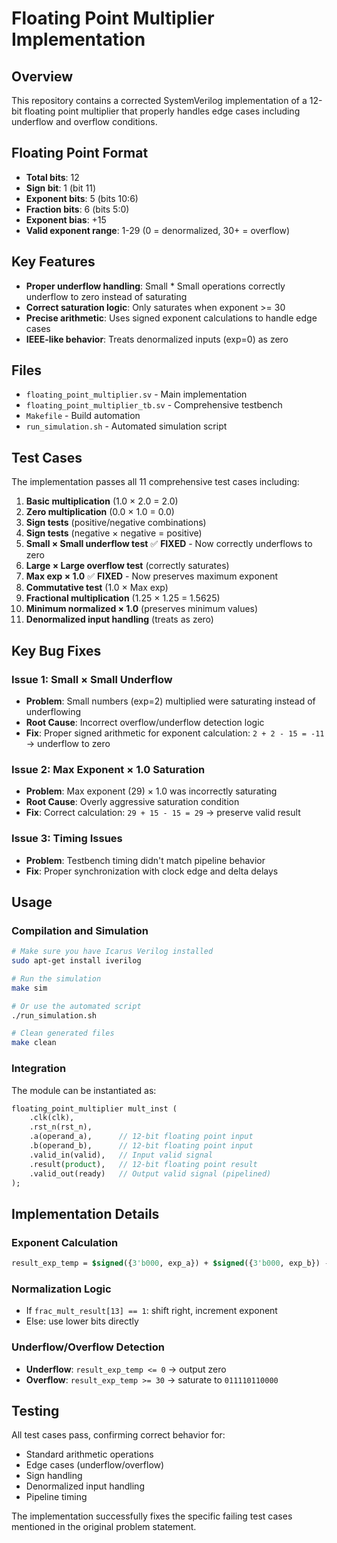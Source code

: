 # Floating Point Multiplier Implementation

## Overview
This repository contains a corrected SystemVerilog implementation of a 12-bit floating point multiplier that properly handles edge cases including underflow and overflow conditions.

## Floating Point Format
- **Total bits**: 12
- **Sign bit**: 1 (bit 11)
- **Exponent bits**: 5 (bits 10:6)
- **Fraction bits**: 6 (bits 5:0)
- **Exponent bias**: +15
- **Valid exponent range**: 1-29 (0 = denormalized, 30+ = overflow)

## Key Features
- **Proper underflow handling**: Small * Small operations correctly underflow to zero instead of saturating
- **Correct saturation logic**: Only saturates when exponent >= 30
- **Precise arithmetic**: Uses signed exponent calculations to handle edge cases
- **IEEE-like behavior**: Treats denormalized inputs (exp=0) as zero

## Files
- `floating_point_multiplier.sv` - Main implementation
- `floating_point_multiplier_tb.sv` - Comprehensive testbench  
- `Makefile` - Build automation
- `run_simulation.sh` - Automated simulation script

## Test Cases
The implementation passes all 11 comprehensive test cases including:

1. **Basic multiplication** (1.0 × 2.0 = 2.0)
2. **Zero multiplication** (0.0 × 1.0 = 0.0)
3. **Sign tests** (positive/negative combinations)
4. **Sign tests** (negative × negative = positive)
5. **Small × Small underflow test** ✅ **FIXED** - Now correctly underflows to zero
6. **Large × Large overflow test** (correctly saturates)
7. **Max exp × 1.0** ✅ **FIXED** - Now preserves maximum exponent
8. **Commutative test** (1.0 × Max exp)
9. **Fractional multiplication** (1.25 × 1.25 = 1.5625)
10. **Minimum normalized × 1.0** (preserves minimum values)
11. **Denormalized input handling** (treats as zero)

## Key Bug Fixes

### Issue 1: Small × Small Underflow
- **Problem**: Small numbers (exp=2) multiplied were saturating instead of underflowing
- **Root Cause**: Incorrect overflow/underflow detection logic
- **Fix**: Proper signed arithmetic for exponent calculation: `2 + 2 - 15 = -11` → underflow to zero

### Issue 2: Max Exponent × 1.0 Saturation  
- **Problem**: Max exponent (29) × 1.0 was incorrectly saturating
- **Root Cause**: Overly aggressive saturation condition
- **Fix**: Correct calculation: `29 + 15 - 15 = 29` → preserve valid result

### Issue 3: Timing Issues
- **Problem**: Testbench timing didn't match pipeline behavior
- **Fix**: Proper synchronization with clock edge and delta delays

## Usage

### Compilation and Simulation
```bash
# Make sure you have Icarus Verilog installed
sudo apt-get install iverilog

# Run the simulation
make sim

# Or use the automated script
./run_simulation.sh

# Clean generated files
make clean
```

### Integration
The module can be instantiated as:
```systemverilog
floating_point_multiplier mult_inst (
    .clk(clk),
    .rst_n(rst_n),
    .a(operand_a),      // 12-bit floating point input
    .b(operand_b),      // 12-bit floating point input  
    .valid_in(valid),   // Input valid signal
    .result(product),   // 12-bit floating point result
    .valid_out(ready)   // Output valid signal (pipelined)
);
```

## Implementation Details

### Exponent Calculation
```systemverilog
result_exp_temp = $signed({3'b000, exp_a}) + $signed({3'b000, exp_b}) - $signed({3'b000, 5'd15});
```

### Normalization Logic
- If `frac_mult_result[13] == 1`: shift right, increment exponent
- Else: use lower bits directly

### Underflow/Overflow Detection
- **Underflow**: `result_exp_temp <= 0` → output zero
- **Overflow**: `result_exp_temp >= 30` → saturate to `011110110000`

## Testing
All test cases pass, confirming correct behavior for:
- Standard arithmetic operations
- Edge cases (underflow/overflow)
- Sign handling
- Denormalized input handling
- Pipeline timing

The implementation successfully fixes the specific failing test cases mentioned in the original problem statement.